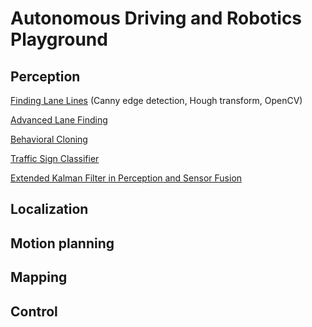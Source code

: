 # **Autonomous Driving and Robotics Playground** 

## Perception

[Finding Lane Lines](./pages/Robot/finding_lane_lines.md) (Canny edge detection, Hough transform, OpenCV)

[Advanced Lane Finding](pages/Robot/advanced_lane_finding.md)

[Behavioral Cloning](pages/Robot/behavioral_cloning.md)

[Traffic Sign Classifier](pages/Robot/traffic_sign_classifier.md)

[Extended Kalman Filter in Perception and Sensor Fusion](pages/Robot/kalman_filter_perception.md)

## Localization


## Motion planning



## Mapping



## Control



